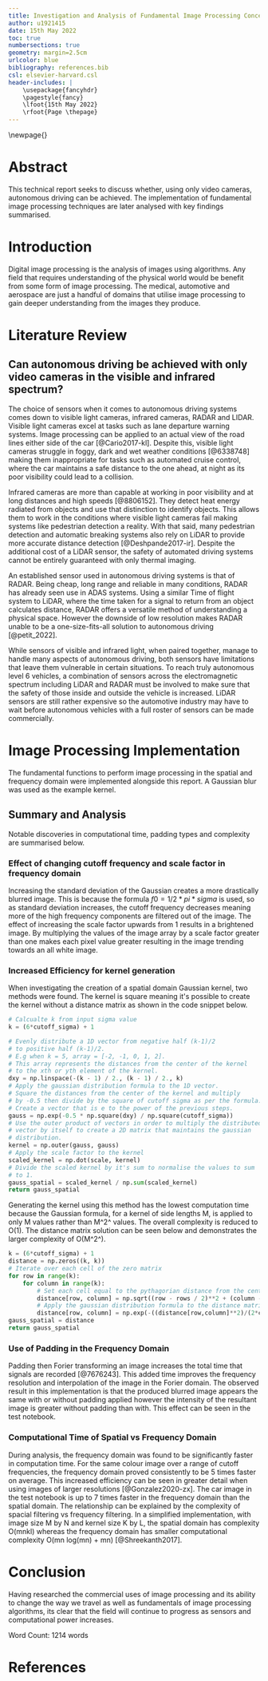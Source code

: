```yaml
---
title: Investigation and Analysis of Fundamental Image Processing Concepts
author: u1921415
date: 15th May 2022
toc: true
numbersections: true
geometry: margin=2.5cm
urlcolor: blue
bibliography: references.bib
csl: elsevier-harvard.csl
header-includes: |
    \usepackage{fancyhdr}
    \pagestyle{fancy}
    \lfoot{15th May 2022}
    \rfoot{Page \thepage}
---
```


\newpage{}

# Abstract
This technical report seeks to discuss whether, using only video cameras, autonomous driving can be achieved. The implementation of fundamental image processing techniques are later analysed with key findings summarised.

# Introduction
Digital image processing is the analysis of images using algorithms. Any field that requires understanding of the physical world would be benefit from some form of image processing. The medical, automotive and aerospace are just a handful of domains that utilise image processing to gain deeper understanding from the images they produce. 

# Literature Review

## Can autonomous driving be achieved with only video cameras in the visible and infrared spectrum?
The choice of sensors when it comes to autonomous driving systems comes down to visible light cameras, infrared cameras, RADAR and LIDAR. Visible light cameras excel at tasks such as lane departure warning systems. Image processing can be applied to an actual view of the road lines either side of the car [@Cario2017-kl]. Despite this, visible light cameras struggle in foggy, dark and wet weather conditions [@6338748] making them inappropriate for tasks such as automated cruise control, where the car maintains a safe distance to the one ahead, at night as its poor visibility could lead to a collision.

Infrared cameras are more than capable at working in poor visibility and at long distances and high speeds [@8806152]. They detect heat energy radiated from objects and use that distinction to identify objects. This allows them to work in the conditions where visible light cameras fail making systems like pedestrian detection a reality. With that said, many pedestrian detection and automatic breaking systems also rely on LiDAR to provide more accurate distance detection [@Deshpande2017-ir]. Despite the additional cost of a LiDAR sensor, the safety of automated driving systems cannot be entirely guaranteed with only thermal imaging.

An established sensor used in autonomous driving systems is that of RADAR. Being cheap, long range and reliable in many conditions, RADAR has already seen use in ADAS systems. Using a similar Time of flight system to LiDAR, where the time taken for a signal to return from an object calculates distance, RADAR offers a versatile method of understanding a physical space. However the downside of low resolution makes RADAR unable to be a one-size-fits-all solution to autonomous driving [@petit_2022].

While sensors of visible and infrared light, when paired together, manage to handle many aspects of autonomous driving, both sensors have limitations that leave them vulnerable in certain situations. To reach truly autonomous level 6 vehicles, a combination of sensors across the electromagnetic spectrum including LiDAR and RADAR must be involved to make sure that the safety of those inside and outside the vehicle is increased. LiDAR sensors are still rather expensive so the automotive industry may have to wait before autonomous vehicles with a full roster of sensors can be made commercially.

# Image Processing Implementation
The fundamental functions to perform image processing in the spatial and frequency domain were implemented alongside this report. A Gaussian blur was used as the example kernel.

## Summary and Analysis
Notable discoveries in computational time, padding types and complexity are summarised below.

### Effect of changing cutoff frequency and scale factor in frequency domain
Increasing the standard deviation of the Gaussian creates a more drastically blurred image. This is because the formula $f0 = 1/2*pi*sigma$ is used, so as standard deviation increases, the cutoff frequency decreases meaning more of the high frequency components are filtered out of the image. The effect of increasing the scale factor upwards from 1 results in a brightened image. By multiplying the values of the image array by a scale factor greater than one makes each pixel value greater resulting in the image trending towards an all white image.

### Increased Efficiency for kernel generation
When investigating the creation of a spatial domain Gaussian kernel, two methods were found. The kernel is square meaning it's possible to create the kernel without a distance matrix as shown in the code snippet below.

```python
# Calcualte k from input sigma value  
k = (6*cutoff_sigma) + 1

# Evenly distribute a 1D vector from negative half (k-1)/2
# to positive half (k-1)/2.
# E.g when k = 5, array = [-2, -1, 0, 1, 2].
# This array represents the distances from the center of the kernel
# to the xth or yth element of the kernel.
dxy = np.linspace(-(k - 1) / 2., (k - 1) / 2., k)
# Apply the gaussian distribution formula to the 1D vector.
# Square the distances from the center of the kernel and multiply
# by -0.5 then divide by the square of cutoff sigma as per the formula.
# Create a vector that is e to the power of the previous steps.
gauss = np.exp(-0.5 * np.square(dxy) / np.square(cutoff_sigma))
# Use the outer product of vectors in order to multiply the distributed
# vector by itself to create a 2D matrix that maintains the gaussian
# distribution.
kernel = np.outer(gauss, gauss)
# Apply the scale factor to the kernel
scaled_kernel = np.dot(scale, kernel)
# Divide the scaled kernel by it's sum to normalise the values to sum
# to 1.
gauss_spatial = scaled_kernel / np.sum(scaled_kernel)
return gauss_spatial
```

Generating the kernel using this method has the lowest computation time because the Gaussian formula, for a kernel of side lengths M, is applied to only M values rather than M^2^ values. The overall complexity is reduced to O(1). The distance matrix solution can be seen below and demonstrates the larger complexity of O(M^2^).

```python
k = (6*cutoff_sigma) + 1
distance = np.zeros((k, k))
# Iterate over each cell of the zero matrix
for row in range(k):
    for column in range(k):
        # Set each cell equal to the pythagorian distance from the center of the matrix
        distance[row, column] = np.sqrt((row - rows / 2)**2 + (column - columns / 2)**2)
        # Apply the gaussian distribution formula to the distance matrix
        distance[row, column] = np.exp(-((distance[row,column]**2)/(2*cutoff_freq**2)))
gauss_spatial = distance
return gauss_spatial
```

### Use of Padding in the Frequency Domain
Padding then Forier transforming an image increases the total time that signals are recorded [@7676243]. This added time improves the frequency resolution and interpolation of the image in the Forier domain. The observed result in this implementation is that the produced blurred image appears the same with or without padding applied however the intensity of the resultant image is greater without padding than with. This effect can be seen in the test notebook.

### Computational Time of Spatial vs Frequency Domain
During analysis, the frequency domain was found to be significantly faster in computation time. For the same colour image over a range of cutoff frequencies, the frequency domain proved consistently to be 5 times faster on average. This increased efficiency can be seen in greater detail when using images of larger resolutions [@Gonzalez2020-zx]. The car image in the test notebook is up to 7 times faster in the frequency domain than the spatial domain. The relationship can be explained by the complexity of spacial filtering vs frequency filtering. In a simplified implementation, with image size M by N and kernel size K by L, the spatial domain has complexity O(mnkl) whereas the frequency domain has smaller computational complexity O(mn log(mn) + mn) [@Shreekanth2017].

# Conclusion
Having researched the commercial uses of image processing and its ability to change the way we travel as well as fundamentals of image processing algorithms, its clear that the field will continue to progress as sensors and computational power increases. 

Word Count: 1214 words

# References